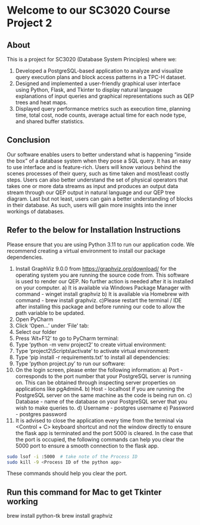# Welcome to our SC3020 Course Project 2
## About

This is a project for SC3020 (Database System Principles) where we:
1. Developed a PostgreSQL-based application to analyze and visualize query execution plans and block access patterns in a TPC-H dataset.
2. Designed and implemented a user-friendly graphical user interface using Python, Flask, and Tkinter to display natural language explanations of input queries and graphical representations such as QEP trees and heat maps.
3. Displayed query performance metrics such as execution time, planning time, total cost, node counts, average actual time for each node type, and shared buffer statistics.


## Conclusion
Our software enables users to better understand what is happening “inside the box” of a database system when they pose a SQL query. It has an easy to use interface and is
feature-rich. Users will know various behind the scenes processes of their query, such as time taken and most/least costly steps. Users can also better understand the set of physical
operators that takes one or more data streams as input and produces an output data stream through our QEP output in natural language and our QEP tree diagram. Last but not least, users
can gain a better understanding of blocks in their database. As such, users will gain more insights into the inner workings of databases.

## Refer to the below for Installation Instructions

Please ensure that you are using Python 3.11 to run our application code. We recommend creating a virtual environment to install our package dependencies.

1. Install GraphViz 9.0.0 from https://graphviz.org/download/ for the operating system you are running the source code from. This software is used to render our QEP. No further action is needed after it is installed on your computer.
    a) It is available via Windows Package Manager with command - winget install graphviz
    b) It is available via Homebrew with command - brew install graphviz.
    c)Please restart the terminal / IDE after installing this package and before running our code to allow the path variable to be updated.
2. Open PyCharm
3. Click ‘Open…’ under ‘File’ tab:
4. Select our folder
5. Press ‘Alt+F12’ to go to PyCharm terminal:
6. Type ‘python -m venv project2’ to create virtual environment:
7. Type ‘project2\Scripts\activate’ to activate virtual environment:
8. Type ‘pip install -r requirements.txt’ to install all dependencies:
9. Type ‘python project.py’ to run our software:
10. On the login screen, please enter the following information:
    a) Port - corresponds to the port number that your PostgreSQL server is running on. This can be obtained through inspecting server properties on applications like pgAdmin4.
    b) Host - localhost if you are running the PostgreSQL server on the same machine as the code is being run on.
    c) Database - name of the database on your PostgreSQL server that you wish to make queries to.
    d) Username - postgres username
    e) Password - postgres password
11. It is advised to close the application every time from the terminal via <Control + C> keyboard shortcut and not the window directly to ensure the flask app is terminated and the port 5000 is cleared. In the case that the port is occupied, the following commands can help you clear the 5000 port to ensure a smooth connection to the flask app.

```bash
sudo lsof -i :5000  # take note of the Process ID
sudo kill -9 <Process ID of the python app>
```


These commands should help you clear the port.

## Run this command for Mac to get Tkinter working
brew install python-tk
brew install graphviz

